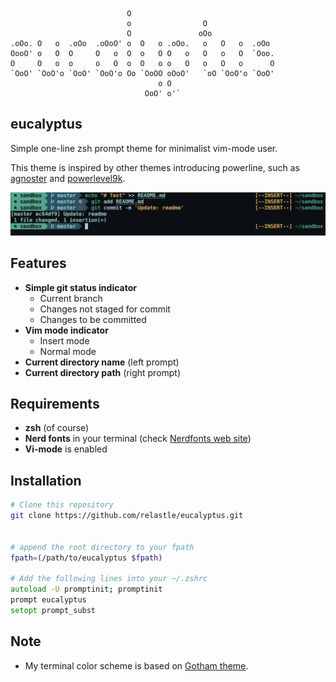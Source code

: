 ```
                          O
                          o                O
                          O               oOo
.oOo. O   o  .oOo  .oOoO' o  O   o .oOo.   o   O   o  .oOo
OooO' o   O  O     O   o  O  o   O O   o   O   o   O  `Ooo.
O     O   o  o     o   O  o  O   o o   O   o   O   o      O
`OoO' `OoO'o `OoO' `OoO'o Oo `OoOO oOoO'   `oO `OoO'o `OoO'
                                 o O
                              OoO' o'`
```


eucalyptus
---

Simple one-line zsh prompt theme for minimalist vim-mode user.

This theme is inspired by other themes introducing powerline,
such as [agnoster](https://github.com/agnoster/agnoster-zsh-theme) and
[powerlevel9k](https://github.com/bhilburn/powerlevel9k).

![](./resources/sample.png)

Features
---

- **Simple git status indicator**
    - Current branch
    - Changes not staged for commit
    - Changes to be committed
- **Vim mode indicator**
    - Insert mode
    - Normal mode
- **Current directory name** (left prompt)
- **Current directory path** (right prompt)

Requirements
---

- **zsh** (of course)
- **Nerd fonts** in your terminal (check [Nerdfonts web site](https://nerdfonts.com))
- **Vi-mode** is enabled


Installation
---

```zsh
# Clone this repository
git clone https://github.com/relastle/eucalyptus.git


# append the root directory to your fpath
fpath=(/path/to/eucalyptus $fpath)

# Add the following lines into your ~/.zshrc
autoload -U promptinit; promptinit
prompt eucalyptus
setopt prompt_subst
```

Note
---

- My terminal color scheme is based on [Gotham theme](https://github.com/whatyouhide/gotham-contrib).
